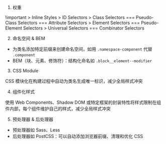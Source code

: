 1. 权重

!important > Inline Styles > ID Selectors > Class Selectors === Pseudo-Class Selectors === Attribute Selectors > Element Selectors === Pseudo-Element Selectors > Universal Selectors === Combinator Selectors

2. 命名空间 & BEM

- 为类名添加特定前缀来创建命名空间，如用 `.namespace-component` 代替 `.component`
- BEM（块、元素、修饰符）：结构化命名如 `.block__element--modifier`

3. CSS Module

CSS 模块化在构建过程中自动为类名生成唯一标识，减少全局样式冲突

4. 组件化样式

使用 Web Components、Shadow DOM 或特定框架的封装特性将样式限制在组件内部，每个组件维护自己的样式，减少全局样式冲突

5. 预处理器 & 后处理器

- 预处理器如 Sass、Less
- 后处理器如 PostCSS：可以自动添加浏览器前缀、清理和优化 CSS

